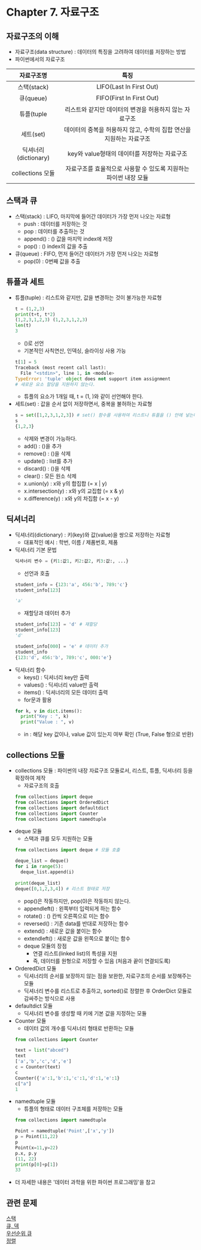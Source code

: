 # Chapter 7. 자료구조

## 자료구조의 이해
- 자료구조(data structure) : 데이터의 특징을 고려하여 데이터를 저장하는 방법
- 파이썬에서의 자료구조

|자료구조명|특징|
|:---:|:---:|
|스택(stack)|LIFO(Last In First Out)|
|큐(queue)|FIFO(First In First Out)|
|튜플(tuple|리스트와 같지만 데이터의 변경을 허용하지 않는 자료구조|
|세트(set)|데이터의 중복을 허용하지 않고, 수학의 집합 연산을 지원하는 자료구조|
|딕셔너리(dictionary)|key와 value형태의 데이터를 저장하는 자료구조|
|collections 모듈|자료구조를 효율적으로 사용할 수 있도록 지원하는 파이썬 내장 모듈|
  
## 스택과 큐
- 스택(stack) : LIFO, 마지막에 들어간 데이터가 가장 먼저 나오는 자료형
  - push : 데이터를 저장하는 것
  - pop : 데이터를 추출하는 것
  - append() : () 값을 마지막 index에 저장
  - pop() : () index의 값을 추출
- 큐(queue) : FIFO, 먼저 들어간 데이터가 가장 먼저 나오는 자료형
  - pop(0) : 0번째 값을 추출
  
## 튜플과 세트
- 튜플(tuple) : 리스트와 같지만, 값을 변경하는 것이 불가능한 자료형
  ```python
  t = (1,2,3)
  print(t+t, t*2)
  (1,2,3,1,2,3) (1,2,3,1,2,3)
  len(t)
  3
  ```
  - ()로 선언
  - 기본적인 사칙연산, 인덱싱, 슬라이싱 사용 가능
  ```python
  t[1] = 5
  Traceback (most recent call last):
    File "<stdin>", line 1, in <module>
  TypeError: 'tuple' object does not support item assignment
  # 새로운 요소 할당을 지원하지 않는다.
  ```
  - 튜플의 요소가 1개일 때, t = (1, )와 같이 선언해야 한다.
- 세트(set) : 값을 순서 없이 저장하면서, 중복을 불허하는 자료형
  ```python
  s = set([1,2,3,1,2,3]) # set() 함수를 사용하여 리스트나 튜플을 () 안에 넣는다.
  s
  {1,2,3}
  ```
  - 삭제와 변경이 가능하다.
  - add() : ()을 추가
  - remove() : ()을 삭제
  - update() : list를 추가
  - discard() : ()을 삭제
  - clear() : 모든 원소 삭제
  - x.union(y) : x와 y의 합집합 (= x | y)
  - x.intersection(y) : x와 y의 교집합 (= x & y)
  - x.difference(y) : x와 y의 차집함 (= x - y)
  
## 딕셔너리
- 딕셔너리(dictionary) : 키(key)와 값(value)을 쌍으로 저장하는 자료형
  - 대표적인 예시 : 학번, 이름 / 제품번호, 제품
- 딕셔너리 기본 문법
  ```python
  딕셔너리 변수 = {키1:값1, 키2:값2, 키3:값:, ...}
  ```
  - 선언과 호출
  ```python
  student_info = {123:'a', 456:'b', 789:'c'}
  student_info[123]
  
  'a'
  ```
  - 재할당과 데이터 추가
  ```python
  student_info[123] = 'd' # 재할당
  student_info[123] 
  'd'
  
  student_info[000] = 'e' # 데이터 추가
  student_info
  {123:'d', 456:'b', 789:'c', 000:'e'}
  ```
- 딕셔너리 함수
  - keys() : 딕셔너리 key만 출력
  - values() : 딕셔너리 value만 출력
  - items() : 딕셔너리의 모든 데이터 출력
  - for문과 활용
  ```python
  for k, v in dict.items():
    print("Key : ", k)
    print("Value : ", v)
  ```
  - in : 해당 key 값이나, value 값이 있는지 여부 확인 (True, False 형으로 반환)
  
## collections 모듈
- collections 모듈 : 파이썬의 내장 자료구조 모듈로서, 리스트, 튜플, 딕셔너리 등을 확장하여 제작
  - 자료구조의 호출
  ```python
  from collections import deque
  from collections import OrderedDict
  from collections import defaultdict
  from collections import Counter
  from collections import namedtuple
  ```
- deque 모듈
  - 스택과 큐를 모두 지원하는 모듈
  ```python
  from collections import deque # 모듈 호출
  
  deque_list = deque()
  for i in range(5):
    deque_list.append(i)
    
  print(deque_list)
  deque([0,1,2,3,4]) # 리스트 형태로 저장
  ```
  - pop()은 작동하지만, pop(0)은 작동하지 않는다.
  - appendleft() : 왼쪽부터 입력되게 하는 함수
  - rotate() : () 칸씩 오른쪽으로 미는 함수
  - reversed() : 기존 data를 반대로 저장하는 함수
  - extend() : 새로운 값을 붙이는 함수
  - extendleft() : 새로운 값을 왼쪽으로 붙이는 함수
  - deque 모듈의 장점
    - 연결 리스트(linked list)의 특성을 지원
    - 즉, 데이터를 원형으로 저장할 수 있음 (처음과 끝이 연결되도록)
- OrderedDict 모듈
  - 딕셔너리의 순서를 보장하지 않는 점을 보완한, 자료구조의 순서를 보장해주는 모듈
  - 딕셔너리 변수를 리스트로 추출하고, sorted()로 정렬한 후 OrderDict 모듈로 감싸주는 방식으로 사용
- defaultdict 모듈
  - 딕셔너리 변수를 생성할 때 키에 기본 값을 지정하는 모듈
- Counter 모듈
  - 데이터 값의 개수를 딕셔너리 형태로 반환하는 모듈
  ```python
  from collections import Counter
  
  text = list("abced")
  text
  ['a','b','c','d','e']
  c = Counter(text)
  c
  Counter({'a':1,'b':1,'c':1,'d':1,'e':1}
  c["a"]
  1
  ```
- namedtuple 모듈
  - 튜플의 형태로 데이터 구조체를 저장하는 모듈
  ```python
  from collections import namedtuple
  
  Point = namedtuple('Point',['x','y'])
  p = Point(11,22)
  p
  Point(x=11,y=22)
  p.x, p.y
  (11, 22)
  print(p[0]+p[1])
  33
  ```
- 더 자세한 내용은 '데이터 과학을 위한 파이썬 프로그래밍'을 참고

## 관련 문제
[스택](https://www.acmicpc.net/step/11) <br>
[큐, 덱](https://www.acmicpc.net/step/12) <br>
[우선순위 큐](https://www.acmicpc.net/step/13) <br>
[정렬](https://www.acmicpc.net/step/9) <br>
